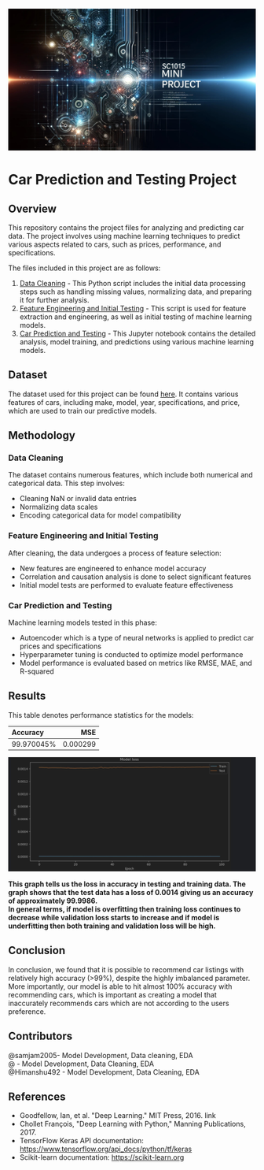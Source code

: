 ![Alt text](Image.jpg)

# Car Prediction and Testing Project
## Overview
This repository contains the project files for analyzing and predicting car data. The project involves using machine learning techniques to predict various aspects related to cars, such as prices, performance, and specifications.

The files included in this project are as follows:
1. [Data Cleaning](https://github.com/yourusername/yourprojectname/blob/master/Data%20Cleaning.py) - This Python script includes the initial data processing steps such as handling missing values, normalizing data, and preparing it for further analysis.
2. [Feature Engineering and Initial Testing](https://github.com/yourusername/yourprojectname/blob/master/Untitled1.py) - This script is used for feature extraction and engineering, as well as initial testing of machine learning models.
3. [Car Prediction and Testing](https://github.com/yourusername/yourprojectname/blob/master/car%20prediction%20and%20testing.ipynb) - This Jupyter notebook contains the detailed analysis, model training, and predictions using various machine learning models.

## Dataset
The dataset used for this project can be found [here]([https://linktodataset.com](https://www.kaggle.com/datasets/aishwaryamuthukumar/cars-dataset-audi-bmw-ford-hyundai-skoda-vw)). It contains various features of cars, including make, model, year, specifications, and price, which are used to train our predictive models.

## Methodology
### Data Cleaning
The dataset contains numerous features, which include both numerical and categorical data. This step involves:
- Cleaning NaN or invalid data entries
- Normalizing data scales
- Encoding categorical data for model compatibility

### Feature Engineering and Initial Testing
After cleaning, the data undergoes a process of feature selection:
- New features are engineered to enhance model accuracy
- Correlation and causation analysis is done to select significant features
- Initial model tests are performed to evaluate feature effectiveness

### Car Prediction and Testing
Machine learning models tested in this phase:
- Autoencoder which is a type of neural networks is applied to predict car prices and specifications
- Hyperparameter tuning is conducted to optimize model performance
- Model performance is evaluated based on metrics like RMSE, MAE, and R-squared

## Results
This table denotes performance statistics for the models:

| Accuracy       |      MSE      |
| :---           |          ---: |
|   99.970045%   |    0.000299   |

![Alt text](Result.jpg)

**This graph tells us the loss in accuracy in testing and training data. The graph shows that the test data has a loss of 0.0014 giving us an accuracy of approximately 99.9986.** <br>
**In general terms, if model is overfitting then training loss continues to decrease while validation loss starts to increase and if model is underfitting then both training and validation loss will be high.**

## Conclusion
In conclusion, we found that it is possible to recommend car listings with relatively high accuracy (>99%), despite the highly imbalanced parameter. More importantly, our model is able to hit almost 100% accuracy with recommending cars, which is important as creating a model that inaccurately recommends cars which are not according to the users preference.
## Contributors
@samjam2005- Model Development, Data cleaning, EDA <br>
@ - Model Development, Data Cleaning, EDA <br>
@Himanshu492 - Model Development, Data Cleaning, EDA <br>

## References
- Goodfellow, Ian, et al. "Deep Learning." MIT Press, 2016. link
- Chollet François, "Deep Learning with Python," Manning Publications, 2017.
- TensorFlow Keras API documentation: https://www.tensorflow.org/api_docs/python/tf/keras
- Scikit-learn documentation: https://scikit-learn.org
